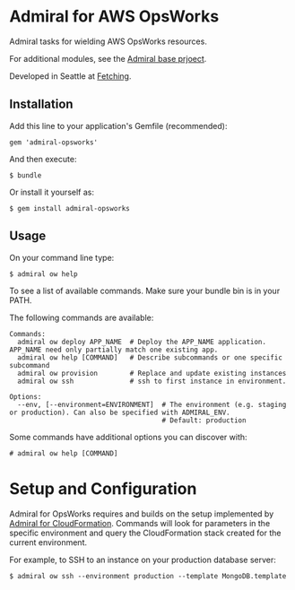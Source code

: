 # Admiral for AWS OpsWorks

Admiral tasks for wielding AWS OpsWorks resources.

For additional modules, see the [Admiral base prjoect](https://github.com/flippyhead/admiral).

Developed in Seattle at [Fetching](http://fetching.io).

## Installation

Add this line to your application's Gemfile (recommended):

    gem 'admiral-opsworks'

And then execute:

    $ bundle

Or install it yourself as:

    $ gem install admiral-opsworks

## Usage

On your command line type:

    $ admiral ow help

To see a list of available commands. Make sure your bundle bin is in your PATH.

The following commands are available:

```
Commands:
  admiral ow deploy APP_NAME  # Deploy the APP_NAME application. APP_NAME need only partially match one existing app.
  admiral ow help [COMMAND]   # Describe subcommands or one specific subcommand
  admiral ow provision        # Replace and update existing instances
  admiral ow ssh              # ssh to first instance in environment.

Options:
  --env, [--environment=ENVIRONMENT]  # The environment (e.g. staging or production). Can also be specified with ADMIRAL_ENV.
                                      # Default: production
```

Some commands have additional options you can discover with:

    # admiral ow help [COMMAND]

# Setup and Configuration

Admiral for OpsWorks requires and builds on the setup implemented by [Admiral for CloudFormation](https://github.com/flippyhead/admiral-cloudformation). Commands will look for parameters in the specific environment and query the CloudFormation stack created for the current environment.

For example, to SSH to an instance on your production database server:

    $ admiral ow ssh --environment production --template MongoDB.template